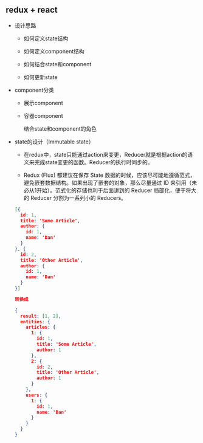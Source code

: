 ## redux + react

* 设计思路

  - 如何定义state结构

  - 如何定义component结构

  - 如何结合state和component

  - 如何更新state

* component分类

  - 展示component

  - 容器component  

    结合state和component的角色

* state的设计（Immutable state）

  - 在redux中，state只能通过action来变更，Reducer就是根据action的语义来完成state变更的函数。Reducer的执行时同步的。

  - Redux (Flux) 都建议在保存 State 数据的时候，应该尽可能地遵循范式，避免嵌套数据结构。如果出现了嵌套的对象，那么尽量通过 ID 来引用（未必从1开始）。范式化的存储也利于后面讲到的 Reducer 局部化，便于将大的 Reducer 分割为一系列小的 Reducers。

  ```json
  [{
    id: 1,
    title: 'Some Article',
    author: {
      id: 1,
      name: 'Dan'
    }
  }, {
    id: 2,
    title: 'Other Article',
    author: {
      id: 1,
      name: 'Dan'
    }
  }]

  转换成

  {
    result: [1, 2],
    entities: {
      articles: {
        1: {
          id: 1,
          title: 'Some Article',
          author: 1
        },
        2: {
          id: 2,
          title: 'Other Article',
          author: 1
        }
      },
      users: {
        1: {
          id: 1,
          name: 'Dan'
        }
      }
    }
  }
  ```
